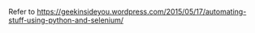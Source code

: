 Refer to https://geekinsideyou.wordpress.com/2015/05/17/automating-stuff-using-python-and-selenium/
